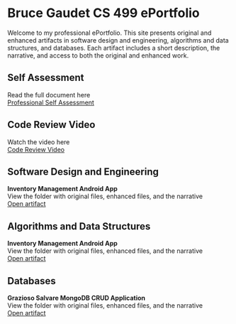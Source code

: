 # Bruce Gaudet CS 499 ePortfolio

Welcome to my professional ePortfolio. This site presents original and enhanced artifacts in software design and engineering, algorithms and data structures, and databases. Each artifact includes a short description, the narrative, and access to both the original and enhanced work.

## Self Assessment
Read the full document here  
[Professional Self Assessment](Professional%20Self%20Assessment%20Bruce%20Gaudet.docx)

## Code Review Video
Watch the video here  
[Code Review Video](https://youtu.be/BYG4I74M8RY)

## Software Design and Engineering
**Inventory Management Android App**  
View the folder with original files, enhanced files, and the narrative  
[Open artifact](Software%20Design%20and%20Engineering%20Inventory%20Management%20App)

## Algorithms and Data Structures
**Inventory Management Android App**  
View the folder with original files, enhanced files, and the narrative  
[Open artifact](Algorithms%20and%20Data%20Structures%20Inventory%20Management%20App)

## Databases
**Grazioso Salvare MongoDB CRUD Application**  
View the folder with original files, enhanced files, and the narrative  
[Open artifact](Databases%20Grazioso%20Salvare%20MongoDB%20CRUD%20Application)
